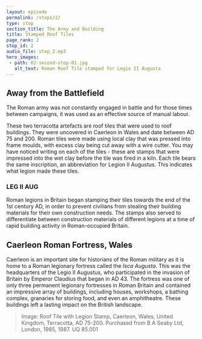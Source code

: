 ```yaml
---
layout: episode
permalink: /stops/2/
type: stop
section_title: The Army and Building 
title: Stamped Roof Tiles 
page_rank: 2
stop_id: 2
audio_file: stop_2.mp3
hero_images:
 - path: 02-second-stop-01.jpg
   alt_text: Roman Roof Tile stamped for Legio II Augusta
---
```


## Away from the Battlefield
The Roman army was not constantly engaged in battle and for those times between campaigns, it was used as an effective source of manual labour. 

These two terracotta artefacts are roof tiles that were used to roof buildings. They were uncovered in Caerleon in Wales and date between AD 75 and 200. Roman tiles were made using local clay that was pressed into frame moulds, with excess clay being cut away with a wire cutter. You may have noticed writing on each of the tiles - these are stamps that were impressed into the wet clay before the tile was fired in a kiln. Each tile bears the same inscription, an abbreviation for Legion II Augustus. This indicates what legion made these tiles.  

### LEG II AUG

Roman legions in Britain began stamping their tiles towards the end of the 1st century AD, in order to prevent civilians from stealing their building materials for their own construction needs. The stamps also served to differentiate between construction materials of different legions at a time of rapid building activity in Roman-occupied Britain. 

## Caerleon Roman Fortress, Wales
Caerleon is an important site for historians of the Roman military as it is home to a Roman legionary fortress called the <i>Isca Augusta</i>. This was the headquarters of the Legio II Augustus, who participated in the invasion of Britain by Emperor Claudius that began in AD 43. The fortress was one of only three permanent legionary fortresses in Roman Britain and contained an impressive array of buildings, including houses, workshops, a bathing complex, granaries for storing food, and even an amphitheatre. These buildings left a lasting impact on the British landscape. 

> Image: Roof Tile with Legion Stamp, Caerleon, Wales, United Kingdom, Terracotta, AD 75-200. Purchased from B A Seaby Ltd, London, 1985, 1987. UQ 85.001
